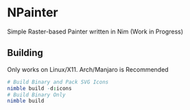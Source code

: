 # NPainter
Simple Raster-based Painter written in Nim (Work in Progress)

## Building
Only works on Linux/X11. Arch/Manjaro is Recommended
```nim
# Build Binary and Pack SVG Icons
nimble build -d:icons
# Build Binary Only
nimble build
```